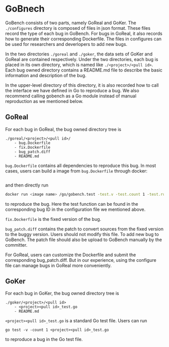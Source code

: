 # GoBnech

GoBench consists of two parts, namely GoReal and GoKer. The `./configures`
directory is composed of files in json format. These files record the type
of each bug in GoBench. For bugs in GoReal, it also records how to generate
their corresponding Dockerfile. The files in configures can be used for 
researchers and deverlopers to add new bugs.

In the two directories `./goreal` and `./goker`, the data sets of GoKer and
GoReal are contained respectively. Under the two directories, each bug is 
placed in its own directory, which is named like `./<project>/<pull id>`.
Each bug owned directory contains a README.md file to describe the basic
information and description of the bug.

In the upper-level directory of this directory, it is also recorded how
to call the interface we have defined in Go to reproduce a bug. We also
recommend calling gobench as a Go module instead of manual reproduction 
as we mentioned below.

## GoReal

For each bug in GoReal, the bug owned directory tree is
```
./goreal/<project>/<pull id>/
    - bug.Dockerfile
    - fix.Dockerfile
    - bug_patch.diff
    - README.md
```

`bug.Dockerfile` contains all dependencies to reproduce this bug. In most
cases, users can build a image from `bug.Dockerfile` through docker: 
```

```
and then directly run
```sh
docker run <image name> /go/gobench.test -test.v -test.count 1 -test.run <test function>
```
to reproduce the bug. Here the test function can be found in the
corresponding bug ID in the configuration file we mentioned above.

`fix.Dockerfile` is the fixed version of the bug.

`bug_patch.diff` contains the patch to convert sources from the fixed 
version to the buggy version. Users should not modify this file. To add
new bug to GoBench. The patch file should also be upload to GoBench 
manually by the committer.

For GoReal, users can customize the Dockerfile and submit the corresponding
bug_patch.diff. But in our experience, using the configure file can manage
bugs in GoReal more conveniently.

## GoKer

For each bug in GoKer, the bug owned directory tree is
```
./goker/<project>/<pull id>
    - <project><pull id>_test.go
    - README.md
``` 

`<project><pull id>_test.go` is a standard Go test file. Users can run
```
go test -v -count 1 <project><pull id>_test.go
``` 
to reproduce a bug in the Go test file.
